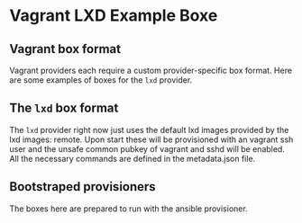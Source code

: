 # Vagrant LXD Example Boxe

## Vagrant box format

Vagrant providers each require a custom provider-specific box format.
Here are some examples of boxes for the `lxd` provider.

## The `lxd` box format

The `lxd` provider right now just uses the default lxd images provided
by the lxd images: remote. Upon start these will be provisioned with an
vagrant ssh user and the unsafe common pubkey of vagrant and
sshd will be enabled. All the necessary commands are defined in the
metadata.json file.

## Bootstraped provisioners

The boxes here are prepared to run with the ansible provisioner.
